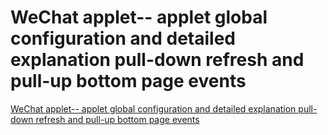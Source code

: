 # WeChat applet-- applet global configuration and detailed explanation pull-down refresh and pull-up bottom page events
[WeChat applet-- applet global configuration and detailed explanation pull-down refresh and pull-up bottom page events](https://aiwithcloud.com/2022/09/16/wechat_applet___applet_global_configuration_and_detailed_explanation_pull_down_refresh_and_pull_up_bottom_page_events/)